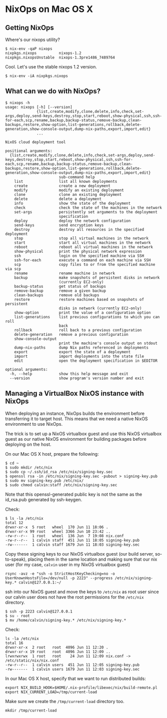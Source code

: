 # NixOps on Mac OS X

## Getting NixOps

Where's our nixops utility?

```
$ nix-env -qaP nixops
nixpkgs.nixops          nixops-1.2
nixpkgs.nixopsUnstable  nixops-1.3pre1486_7489764
```

Cool. Let's use the stable nixops 1.2 version.

```
$ nix-env -iA nixpkgs.nixops
```

## What can we do with NixOps?

```
$ nixops -h
usage: nixops [-h] [--version]
              {list,create,modify,clone,delete,info,check,set-args,deploy,send-keys,destroy,stop,start,reboot,show-physical,ssh,ssh-for-each,scp,rename,backup,backup-status,remove-backup,clean-backups,restore,show-option,list-generations,rollback,delete-generation,show-console-output,dump-nix-paths,export,import,edit}
              ...

NixOS cloud deployment tool

positional arguments:
  {list,create,modify,clone,delete,info,check,set-args,deploy,send-keys,destroy,stop,start,reboot,show-physical,ssh,ssh-for-each,scp,rename,backup,backup-status,remove-backup,clean-backups,restore,show-option,list-generations,rollback,delete-generation,show-console-output,dump-nix-paths,export,import,edit}
                        sub-command help
    list                list all known deployments
    create              create a new deployment
    modify              modify an existing deployment
    clone               clone an existing deployment
    delete              delete a deployment
    info                show the state of the deployment
    check               check the state of the machines in the network
    set-args            persistently set arguments to the deployment
                        specification
    deploy              deploy the network configuration
    send-keys           send encryption keys
    destroy             destroy all resources in the specified deployment
    stop                stop all virtual machines in the network
    start               start all virtual machines in the network
    reboot              reboot all virtual machines in the network
    show-physical       print the physical network expression
    ssh                 login on the specified machine via SSH
    ssh-for-each        execute a command on each machine via SSH
    scp                 copy files to or from the specified machine via scp
    rename              rename machine in network
    backup              make snapshots of persistent disks in network
                        (currently EC2-only)
    backup-status       get status of backups
    remove-backup       remove a given backup
    clean-backups       remove old backups
    restore             restore machines based on snapshots of persistent
                        disks in network (currently EC2-only)
    show-option         print the value of a configuration option
    list-generations    list previous configurations to which you can roll
                        back
    rollback            roll back to a previous configuration
    delete-generation   remove a previous configuration
    show-console-output
                        print the machine's console output on stdout
    dump-nix-paths      dump Nix paths referenced in deployments
    export              export the state of a deployment
    import              import deployments into the state file
    edit                open the deployment specification in $EDITOR

optional arguments:
  -h, --help            show this help message and exit
  --version             show program's version number and exit
```

## Managing a VirtualBox NixOS instance with NixOps

When deploying an instance, NixOps builds the environment before transferring it to target host.  This means that we need a native NixOS environment to use NixOps.

The trick is to set up a NixOS virtualbox guest and use this NixOS virtualbox guest as our native NixOS environment for building packages before deploying on the host.

On our Mac OS X host, prepare the following:

```
$ cd ~
$ sudo mkdir /etc/nix
$ sudo cp ~/.ssh/id_rsa /etc/nix/signing-key.sec
$ openssl rsa -in /etc/nix/signing-key.sec -pubout > signing-key.pub
$ sudo mv signing-key.pub /etc/nix/
$ sudo chmod calvin:staff /etc/nix/signing-key.sec
```

Note that this openssl-generated public key is not the same as the id_rsa.pub generated by ssh-keygen.

Check:

```
$ ls -la /etc/nix
total 12
drwxr-xr-x  5 root   wheel  170 Jun 11 18:06 .
drwxr-xr-x 99 root   wheel 3366 Jun 10 23:42 ..
-rw-r--r--  1 root   wheel  136 Jun  7 19:08 nix.conf
-rw-r--r--  1 calvin staff  451 Jun 11 18:05 signing-key.pub
-rw-------  1 calvin staff 1679 Jun 11 18:03 signing-key.sec
```

Copy these signing keys to our NixOS virtualbox guest (our build server, so-to-speak), placing them in the same location and making sure that our nix user (for my case, `calvin` user in my NixOS virtualbox guest)

```
rsync -avz -e "ssh -o StrictHostKeyChecking=no -o UserKnownHostsFile=/dev/null -p 2223" --progress /etc/nix/signing-key.* calvin@127.0.0.1:~/
```

ssh into our NixOS guest and move the keys to `/etc/nix` as root user since our calvin user does not have the root permissions for the `/etc/nix` directory.

```
$ ssh -p 2223 calvin@127.0.0.1
$ su - root
$ mv /home/calvin/signing-key.* /etc/nix/signing-key.*
```

Check:

```
ls -la /etc/nix
total 16
drwxr-xr-x  2 root   root  4096 Jun 11 12:20 .
drwxr-xr-x 19 root   root  4096 Jun 11 12:09 ..
lrwxrwxrwx  1 root   root    24 Jun 11 12:09 nix.conf -> /etc/static/nix/nix.conf
-rw-r--r--  1 calvin users  451 Jun 11 12:05 signing-key.pub
-rw-------  1 calvin users 1679 Jun 11 12:03 signing-key.sec
```

In our Mac OS X host, specify that we want to run distributed builds:

```
export NIX_BUILD_HOOK=$HOME/.nix-profile/libexec/nix/build-remote.pl
export NIX_CURRENT_LOAD=/tmp/current-load
```

Make sure we create the `/tmp/current-load` directory too.

```
mkdir /tmp/current-load
```

